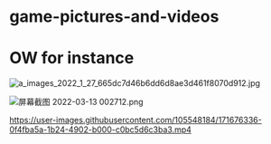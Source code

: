 # game-pictures-and-videos
# OW for instance 
![a_images_2022_1_27_665dc7d46b6dd6d8ae3d461f8070d912.jpg](https://user-images.githubusercontent.com/105548184/171787309-57fcca20-0c6a-4d5e-a590-1edb6a9719da.jpg)

![屏幕截图 2022-03-13 002712.png](https://user-images.githubusercontent.com/105548184/171790953-b70562d6-6cb1-4014-8822-1c8b65ae3bfc.png)

https://user-images.githubusercontent.com/105548184/171676336-0f4fba5a-1b24-4902-b000-c0bc5d6c3ba3.mp4

